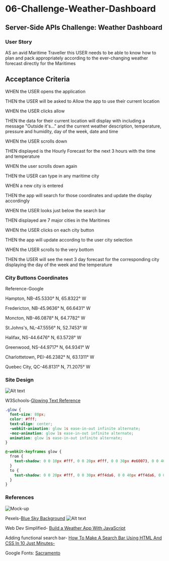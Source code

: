 # 06-Challenge-Weather-Dashboard

## Server-Side APIs Challenge: Weather Dashboard

### User Story
AS an avid Maritime Traveller this USER needs to be able to know how to plan and pack appropriately according to the ever-changing weather forecast directly for the Maritimes

## Acceptance Criteria

WHEN the USER opens the application

THEN the USER will be asked to Allow the app to use their current location

WHEN the USER clicks allow 

THEN the data for their current location will display with including a message "Outside it's..." and the current weather description, temperature, pressure and humidity, day of the week, date and time

WHEN the USER scrolls down 

THEN displayed is the Hourly Forecast for the next 3 hours with the time and temperature

WHEN the user scrolls down again 

THEN the USER can type in any maritime city 

WHEN a new city is entered 

THEN the app will search for those coordinates and update the display accordingly

WHEN the USER looks just below the search bar

THEN displayed are 7 major cities in the Maritimes

WHEN the USER clicks on each city button 

THEN the app will update according to the user city selection

WHEN the USER scrolls to the very bottom

THEN the USER will see the next 3 day forecast for the corresponding city displaying the day of the week and the temperature

### City Buttons Coordinates

Reference-Google

Hampton, NB-45.5330° N, 65.8322° W

Fredericton, NB-45.9636° N, 66.6431° W

Moncton, NB-46.0878° N, 64.7782° W

St.Johns's, NL-47.5556° N, 52.7453° W

Halifax, NS-44.6476° N, 63.5728° W

Greenwood, NS-44.9717° N, 64.9341° W

Charlottetown, PEI-46.2382° N, 63.1311° W

Quebec City, QC-46.8131° N, 71.2075° W

### Site Design

![Alt text](assets/images/sitedesign.png)

W3Schools-[Glowing Text Reference](https://www.w3schools.com/howto/howto_css_glowing_text.asp)

```css
.glow {
  font-size: 80px;
  color: #fff;
  text-align: center;
  -webkit-animation: glow 1s ease-in-out infinite alternate;
  -moz-animation: glow 1s ease-in-out infinite alternate;
  animation: glow 1s ease-in-out infinite alternate;
}

@-webkit-keyframes glow {
  from {
    text-shadow: 0 0 10px #fff, 0 0 20px #fff, 0 0 30px #e60073, 0 0 40px #e60073, 0 0 50px #e60073, 0 0 60px #e60073, 0 0 70px #e60073;
  }
  to {
    text-shadow: 0 0 20px #fff, 0 0 30px #ff4da6, 0 0 40px #ff4da6, 0 0 50px #ff4da6, 0 0 60px #ff4da6, 0 0 70px #ff4da6, 0 0 80px #ff4da6;
  }
}
```
### References

![Mock-up](assets/images/06-server-side-apis-homework-demo.png)

Pexels-[Blue Sky Background](www.pexels.com/search/blue%20sky/)
![Alt text](<assets/images/sky background.jpg>)

Web Dev Simplified-
[Build a Weather App With JavaScript](https://www.youtube.com/watch?v=OE7kml0pigw)

Adding functional search bar-
[How To Make A Search Bar Using HTML And CSS In 10 Just Minutes-](https://www.youtube.com/watch?v=9hnJsNIBq1g)

Google Fonts: [Sacramento](https://fonts.google.com/specimen/Sacramento?classification=Handwriting)